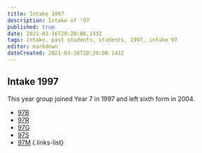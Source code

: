 ```yaml
---
title: Intake 1997
description: Intake of '97
published: true
date: 2021-03-16T20:20:00.143Z
tags: intake, past students, students, 1997, intake 97
editor: markdown
dateCreated: 2021-03-16T20:20:00.143Z
---
```


## Intake 1997
This year group joined Year 7 in 1997 and left sixth form in 2004.
- [97B](/students/past/intake-97/b)
- [97R](/students/past/intake-97/r)
- [97G](/students/past/intake-97/g)
- [97S](/students/past/intake-97/s)
- [97M](/students/past/intake-97/m)
{.links-list}
